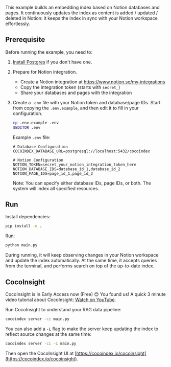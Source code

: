 This example builds an embedding index based on Notion databases and pages.
It continuously updates the index as content is added / updated / deleted in Notion:
it keeps the index in sync with your Notion workspace effortlessly.

## Prerequisite

Before running the example, you need to:

1.  [Install Postgres](https://cocoindex.io/docs/getting_started/installation#-install-postgres) if you don't have one.

2.  Prepare for Notion integration.
    - Create a Notion integration at https://www.notion.so/my-integrations
    - Copy the integration token (starts with `secret_`)
    - Share your databases and pages with the integration

3.  Create a `.env` file with your Notion token and database/page IDs.
    Start from copying the `.env.example`, and then edit it to fill in your configuration.

    ```bash
    cp .env.example .env
    $EDITOR .env
    ```

    Example `.env` file:
    ```
    # Database Configuration
    COCOINDEX_DATABASE_URL=postgresql://localhost:5432/cocoindex

    # Notion Configuration
    NOTION_TOKEN=secret_your_notion_integration_token_here
    NOTION_DATABASE_IDS=database_id_1,database_id_2
    NOTION_PAGE_IDS=page_id_1,page_id_2
    ```

    Note: You can specify either database IDs, page IDs, or both. The system will index all specified resources.

## Run

Install dependencies:

```sh
pip install -e .
```

Run:

```sh
python main.py
```

During running, it will keep observing changes in your Notion workspace and update the index automatically.
At the same time, it accepts queries from the terminal, and performs search on top of the up-to-date index.

## CocoInsight
CocoInsight is in Early Access now (Free) 😊 You found us! A quick 3 minute video tutorial about CocoInsight: [Watch on YouTube](https://youtu.be/ZnmyoHslBSc?si=pPLXWALztkA710r9).

Run CocoInsight to understand your RAG data pipeline:

```sh
cocoindex server -ci main.py
```

You can also add a `-L` flag to make the server keep updating the index to reflect source changes at the same time:

```sh
cocoindex server -ci -L main.py
```

Then open the CocoInsight UI at [https://cocoindex.io/cocoinsight](https://cocoindex.io/cocoinsight).
